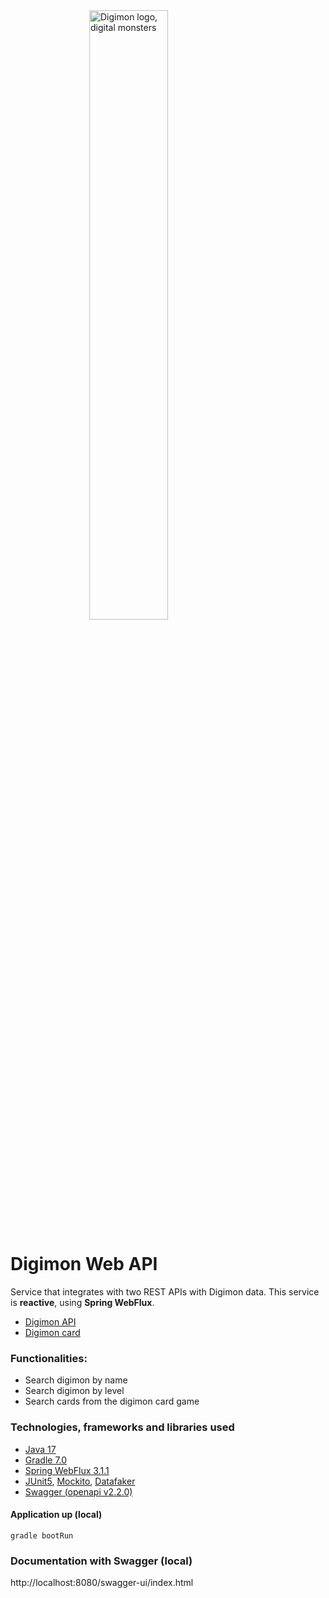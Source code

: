 <img src= "https://i.pinimg.com/originals/ca/5b/a7/ca5ba7d121989a03a9e22518a3ccaab1.png" alt="Digimon logo, digital monsters" style="display: block; margin: 0 auto" width="50%" height="50%">

# Digimon Web API

Service that integrates with two REST APIs with Digimon data.
This service is **reactive**, using **Spring WebFlux**.

- [Digimon API](https://digimon-api.vercel.app/)
- [Digimon card](https://digimoncard.io/)

### Functionalities:

- Search digimon by name
- Search digimon by level
- Search cards from the digimon card game

### Technologies, frameworks and libraries used
- [Java 17](https://docs.oracle.com/en/java/javase/17/)
- [Gradle 7.0](https://docs.gradle.org/7.0/userguide/userguide.html)
- [Spring WebFlux 3.1.1](https://docs.spring.io/spring-framework/reference/web/webflux.html)
- [JUnit5](https://junit.org/junit5/docs/current/user-guide/), [Mockito](https://site.mockito.org/), [Datafaker](https://www.datafaker.net/)
- [Swagger (openapi v2.2.0)](https://springdoc.org/)

#### Application up (local)
```
gradle bootRun
```
### Documentation with Swagger (local)

http://localhost:8080/swagger-ui/index.html
